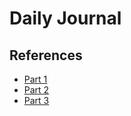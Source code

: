 # Daily Journal

## References
- [Part 1](https://github.com/nashville-software-school/client-side-mastery/blob/master/book-1-the-novice/chapters/DAILY_JOURNAL_STATIC_LAYOUT.md)
- [Part 2](https://github.com/nashville-software-school/client-side-mastery/blob/master/book-2-the-neophyte/chapters/DAILY_JOURNAL_OBJECT_DOM.md)
- [Part 3](https://github.com/nashville-software-school/client-side-mastery/blob/master/book-2-the-neophyte/chapters/DAILY_JOURNAL_DATA_DOM.md)